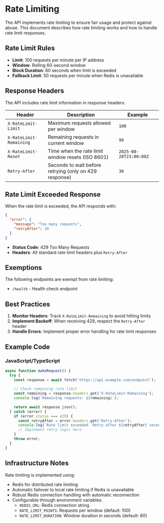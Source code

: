 # Rate Limiting

The API implements rate limiting to ensure fair usage and protect against abuse. This document describes how rate limiting works and how to handle rate limit responses.

## Rate Limit Rules

- **Limit**: 100 requests per minute per IP address
- **Window**: Rolling 60-second window
- **Block Duration**: 60 seconds when limit is exceeded
- **Fallback Limit**: 50 requests per minute when Redis is unavailable

## Response Headers

The API includes rate limit information in response headers:

| Header | Description | Example |
|--------|-------------|---------|
| `X-RateLimit-Limit` | Maximum requests allowed per window | `100` |
| `X-RateLimit-Remaining` | Remaining requests in current window | `99` |
| `X-RateLimit-Reset` | Time when the rate limit window resets (ISO 8601) | `2025-08-28T23:00:00Z` |
| `Retry-After` | Seconds to wait before retrying (only on 429 response) | `30` |

## Rate Limit Exceeded Response

When the rate limit is exceeded, the API responds with:

```json
{
  "error": {
    "message": "Too many requests",
    "retryAfter": 30
  }
}
```

- **Status Code**: 429 Too Many Requests
- **Headers**: All standard rate limit headers plus `Retry-After`

## Exemptions

The following endpoints are exempt from rate limiting:

- `/health` - Health check endpoint

## Best Practices

1. **Monitor Headers**: Track `X-RateLimit-Remaining` to avoid hitting limits
2. **Implement Backoff**: When receiving 429, respect the `Retry-After` header
3. **Handle Errors**: Implement proper error handling for rate limit responses

## Example Code

### JavaScript/TypeScript
```typescript
async function makeRequest() {
  try {
    const response = await fetch('https://api.example.com/endpoint');
    
    // Check remaining rate limit
    const remaining = response.headers.get('X-RateLimit-Remaining');
    console.log(`Remaining requests: ${remaining}`);
    
    return await response.json();
  } catch (error) {
    if (error.status === 429) {
      const retryAfter = error.headers.get('Retry-After');
      console.log(`Rate limit exceeded. Retry after ${retryAfter} seconds`);
      // Implement retry logic here
    }
    throw error;
  }
}
```

## Infrastructure Notes

Rate limiting is implemented using:
- Redis for distributed rate limiting
- Automatic failover to local rate limiting if Redis is unavailable
- Robust Redis connection handling with automatic reconnection
- Configurable through environment variables:
  - `REDIS_URL`: Redis connection string
  - `RATE_LIMIT_POINTS`: Requests per window (default: 100)
  - `RATE_LIMIT_DURATION`: Window duration in seconds (default: 60)

